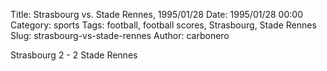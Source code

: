 Title: Strasbourg vs. Stade Rennes, 1995/01/28
Date: 1995/01/28 00:00
Category: sports
Tags: football, football scores, Strasbourg, Stade Rennes
Slug: strasbourg-vs-stade-rennes
Author: carbonero


Strasbourg 2 - 2 Stade Rennes
